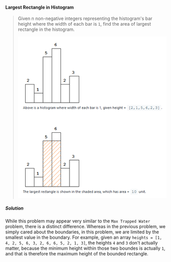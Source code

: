 #### Largest Rectangle in Histogram

> Given n non-negative integers representing the histogram's bar height where the width of each bar is `1`, find the area of largest rectangle in the histogram.
>
>![example](assets\largest_rectangle_histogram.png)

##### Solution

While this problem may appear very similar to the `Max Trapped Water` problem, there is a distinct difference. Whereas in the previous problem, we simply cared about the boundaries, in this problem, we are limited by the smallest value in the boundary. For example, given an array `heights = [1, 4, 2, 5, 6, 3, 2, 6, 6, 5, 2, 1, 3]`, the heights `4` and `3` don't actually matter, because the minimum height within those two boundes is actually `1`, and that is therefore the maximum height of the bounded rectangle.

